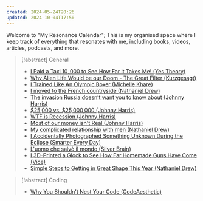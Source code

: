 ```yaml
---
created: 2024-05-24T20:26
updated: 2024-10-04T17:50
---
```

Welcome to "My Resonance Calendar"; This is my organised space where I keep track of everything that resonates with me, including books, videos, articles, podcasts, and more.

>[!abstract] General
>- [I Paid a Taxi $10,000$ to See How Far it Takes Me! (Yes Theory)](https://www.youtube.com/watch?v=_TedFmvfCYo)
>- [Why Alien Life Would be our Doom - The Great Filter (Kurzgesagt)](https://www.youtube.com/watch?v=UjtOGPJ0URM)
>- [I Trained Like An Olympic Boxer (Michelle Khare)](https://www.youtube.com/watch?v=LZanXTAeqGc)
>- [I moved to the French countryside (Nathaniel Drew)](https://www.youtube.com/watch?v=__UNhmnQgzU)
>- [The invasion Russia doesn’t want you to know about (Johnny Harris)](https://www.youtube.com/watch?v=Sge5Y-G8Jds)
>- [$25,000 vs. $25,000,000 (Johnny Harris)](https://youtu.be/NfMdvee5HoY)
>- [WTF is Recession (Johnny Harris)](https://youtu.be/EhyOQ0QMINg)
>- [Most of our money isn't Real (Johnny Harris)](https://youtu.be/E_VKZ6dzauo)
>- [My complicated relationship with men (Nathaniel Drew)](https://www.youtube.com/watch?v=7LdSlXyg3mI)
>- [I Accidentally Photographed Something Unknown During the Eclipse (Smarter Every Day)](https://www.youtube.com/watch?v=bQF51mqzrY4)
>- [L'uomo che salvò il mondo (Silver Brain)](https://www.youtube.com/watch?v=YDKWbWHfeYY)
>- [I 3D-Printed a Glock to See How Far Homemade Guns Have Come (Vice)](https://www.youtube.com/watch?v=C4dBuPJ9p7A)
>- [Simple Steps to Getting in Great Shape This Year (Nathaniel Drew)](https://www.youtube.com/watch?v=WW1ocOqC5Ys)

>[!abstract] Coding
>- [Why You Shouldn't Nest Your Code (CodeAesthetic)](https://www.youtube.com/watch?v=CFRhGnuXG-4)

